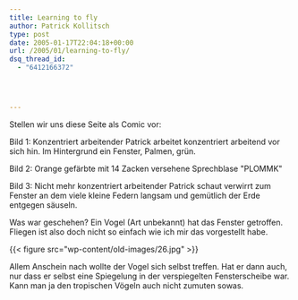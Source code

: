 ```yaml
---
title: Learning to fly
author: Patrick Kollitsch
type: post
date: 2005-01-17T22:04:18+00:00
url: /2005/01/learning-to-fly/
dsq_thread_id:
  - "6412166372"




---
```

Stellen wir uns diese Seite als Comic vor:

Bild 1: Konzentriert arbeitender Patrick arbeitet konzentriert arbeitend vor sich hin. Im Hintergrund ein Fenster, Palmen, grün.

Bild 2: Orange gefärbte mit 14 Zacken versehene Sprechblase "PLOMMK"

Bild 3: Nicht mehr konzentriert arbeitender Patrick schaut verwirrt zum Fenster an dem viele kleine Federn langsam und gemütlich der Erde entgegen säuseln.

Was war geschehen? Ein Vogel (Art unbekannt) hat das Fenster getroffen. Fliegen ist also doch nicht so einfach wie ich mir das vorgestellt habe.

{{< figure src="wp-content/old-images/26.jpg" >}}

Allem Anschein nach wollte der Vogel sich selbst treffen. Hat er dann auch, nur dass er selbst eine Spiegelung in der verspiegelten Fensterscheibe war. Kann man ja den tropischen Vögeln auch nicht zumuten sowas.
